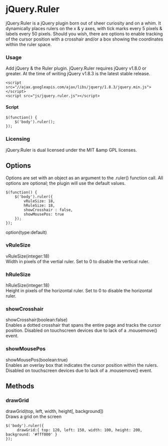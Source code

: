 jQuery.Ruler
============

jQuery.Ruler is a jQuery plugin born out of sheer curiosity and on a whim.
It dynamically places rulers on the x & y axes, with tick marks every 5 pixels & labels every 50 pixels.
Should you wish, there are options to enable tracking of the cursor position with a crosshair and/or a box showing the coordinates within the ruler space.

### Usage

Add jQuery & the Ruler plugin.
jQuery.Ruler requires jQuery v1.8.0 or greater.
At the time of writing jQuery v1.8.3 is the latest stable release.

    <script src="//ajax.googleapis.com/ajax/libs/jquery/1.8.3/jquery.min.js"></script>
    <script src="js/jquery.ruler.js"></script>

#### Script

    $(function() {
        $('body').ruler();
    });

### Licensing

jQuery.Ruler is dual licensed under the MIT &amp GPL licenses.

Options
-------

Options are set with an object as an argument to the .ruler() function call. All options are optional; the plugin will use the default values.

    $(function() {
        $('body').ruler({
            vRuleSize: 18,
            hRuleSize: 18,
            showCrosshair : false,
            showMousePos: true
        });
    });

option(type:default)

### vRuleSize

vRuleSize(integer:18)  
Width in pixels of the vertial ruler. Set to 0 to disable the vertical ruler.

### hRuleSize

hRuleSize(integer:18)  
Height in pixels of the horizontal ruler. Set to 0 to disable the horizontal ruler.

### showCrosshair

showCrosshair(boolean:false)  
Enables a dotted crosshair that spans the entire page and tracks the cursor position. Disabled on touchscreen devices due to lack of a .mousemove() event.

### showMousePos

showMousePos(boolean:true)  
Enables an overlay box that indicates the cursor position within the rulers. Disabled on touchscreen devices due to lack of a .mousemove() event.


Methods
-------

### drawGrid

drawGrid(top, left, width, height[, background])  
Draws a grid on the screen

    $('body').ruler({
         drawGrid:{ top: 120, left: 150, width: 100, height: 200, background: '#fff000' }
    });
